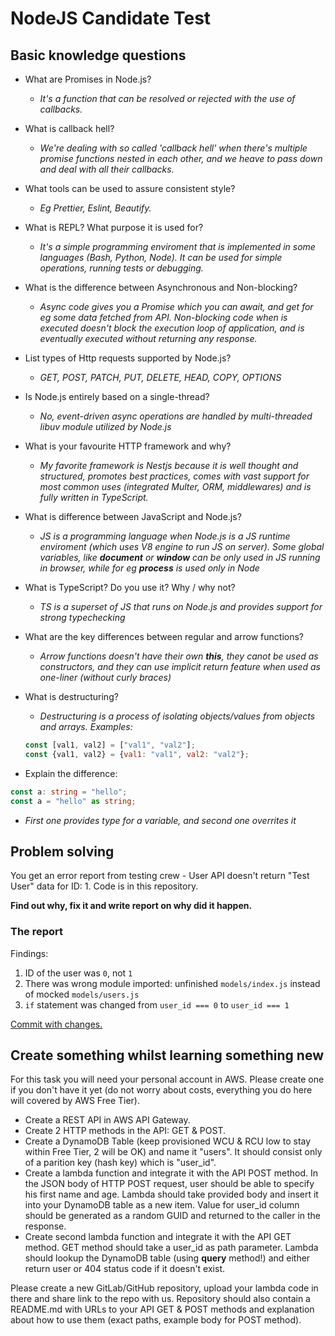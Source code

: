 # NodeJS Candidate Test

## Basic knowledge questions

- What are Promises in Node.js?
  - _It's a function that can be resolved or rejected with the use of callbacks._

- What is callback hell?
  - _We're dealing with so called 'callback hell' when there's multiple promise functions nested in each other, and we heave to pass down and deal with all their callbacks._

- What tools can be used to assure consistent style?
  - _Eg Prettier, Eslint, Beautify._

- What is REPL? What purpose it is used for?
  - _It's a simple programming enviroment that is implemented in some languages (Bash, Python, Node). It can be used for simple operations, running tests or debugging._

- What is the difference between Asynchronous and Non-blocking?
  - _Async code gives you a Promise which you can await, and get for eg some data fetched from API. Non-blocking code when is executed doesn't block the execution loop of application, and is eventually executed without returning any response._

- List types of Http requests supported by Node.js?
  - _GET, POST, PATCH, PUT, DELETE, HEAD, COPY, OPTIONS_

- Is Node.js entirely based on a single-thread?
  - _No, event-driven async operations are handled by multi-threaded libuv module utilized by Node.js_

- What is your favourite HTTP framework and why? 
  - _My favorite framework is Nestjs because it is well thought and structured, promotes best practices, comes with vast support for most common uses (integrated Multer, ORM, middlewares) and is fully written in TypeScript._

- What is difference between JavaScript and Node.js?
  - _JS is a programming language when Node.js is a JS runtime enviroment (which uses V8 engine to run JS on server). Some global variables, like __document__ or __window__ can be only used in JS running in browser, while for eg __process__ is used only in Node_

- What is TypeScript? Do you use it? Why / why not?
  - _TS is a superset of JS that runs on Node.js and provides support for strong typechecking_

- What are the key differences between regular and arrow functions?
  - _Arrow functions doesn't have their own __this__, they canot be used as constructors, and they can use implicit return feature when used as one-liner (without curly braces)_

- What is destructuring?
  - _Destructuring is a process of isolating objects/values from objects and arrays. Examples:_
  ```js
  const [val1, val2] = ["val1", "val2"];
  const {val1, val2} = {val1: "val1", val2: "val2"};
  ```

- Explain the difference:
```ts
const a: string = "hello";
const a = "hello" as string;
```
  - _First one provides type for a variable, and second one overrites it_

## Problem solving

You get an error report from testing crew - User API doesn't return "Test User" data for ID: 1.
Code is in this repository.

**Find out why, fix it and write report on why did it happen.**

### The report

Findings:

1. ID of the user was `0`, not `1`
2. There was wrong module imported: unfinished `models/index.js` instead of mocked `models/users.js`
3. `if` statement was changed from `user_id === 0` to `user_id === 1`
 
[Commit with changes.](https://github.com/goniszewski/nodejstest/commit/c3b2ac02bb64dfc1d2afaafb181adf253c2f9fc8)

## Create something whilst learning something new

For this task you will need your personal account in AWS. Please create one if you don't have it yet (do not worry about costs, everything you do here will covered by AWS Free Tier).

- Create a REST API in AWS API Gateway.
- Create 2 HTTP methods in the API: GET & POST.
- Create a DynamoDB Table (keep provisioned WCU & RCU low to stay within Free Tier, 2 will be OK) and name it "users". It should consist only of a parition key (hash key) which is "user_id".
- Create a lambda function and integrate it with the API POST method. In the JSON body of HTTP POST request, user should be able to specify his first name and age. Lambda should take provided body and insert it into your DynamoDB table as a new item. Value for user_id column should be generated as a random GUID and returned to the caller in the response.
- Create second lambda function and integrate it with the API GET method. GET method should take a user_id as path parameter. Lambda should lookup the DynamoDB table (using **query** method!) and either return user or 404 status code if it doesn't exist.

Please create a new GitLab/GitHub repository, upload your lambda code in there and share link to the repo with us.
Repository should also contain a README.md with URLs to your API GET & POST methods and explanation about how to use them (exact paths, example body for POST method).
